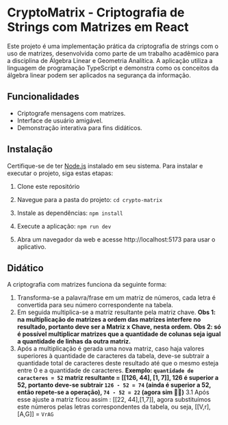 # CryptoMatrix - Criptografia de Strings com Matrizes em React

Este projeto é uma implementação prática da criptografia de strings com o uso de matrizes, desenvolvida como parte de um trabalho acadêmico para a disciplina de Álgebra Linear e Geometria Analítica. A aplicação utiliza a linguagem de programação TypeScript e demonstra como os conceitos da álgebra linear podem ser aplicados na segurança da informação.

## Funcionalidades

- Criptografe mensagens com matrizes.
- Interface de usuário amigável.
- Demonstração interativa para fins didáticos.

## Instalação

Certifique-se de ter [Node.js](https://nodejs.org/) instalado em seu sistema. Para instalar e executar o projeto, siga estas etapas:

1. Clone este repositório

2. Navegue para a pasta do projeto:
   `cd crypto-matrix`

3. Instale as dependências:
   `npm install`

4. Execute a aplicação:
   `npm run dev`

5. Abra um navegador da web e acesse http://localhost:5173 para usar o aplicativo.

## Didático

A criptografia com matrizes funciona da seguinte forma:

1.  Transforma-se a palavra/frase em um matriz de números, cada letra é convertida para seu número correspondente na tabela.
2.  Em seguida multiplica-se a matriz resultante pela matriz chave.
    **Obs 1: na multiplicação de matrizes a ordem das matrizes interfere no resultado, portanto deve ser a Matriz x Chave, nesta ordem.**
    **Obs 2: só é possível multiplicar matrizes que a quantidade de colunas seja igual a quantidade de linhas da outra matriz.**
3.  Após a multiplicação é gerada uma nova matriz, caso haja valores superiores à quantidade de caracteres da tabela, deve-se subtrair a quantidade total de caracteres deste resultado até que o mesmo esteja entre 0 e a quantidade de caracteres.
    **Exemplo: `quantidade de caracteres = 52` matriz resultante = [[126, 44], [1, 7]], 126 é superior a 52, portanto deve-se subtrair `126 - 52 = 74` (ainda é superior a 52, então repete-se a operação), `74 - 52 = 22` (agora sim 👍🏻)**
    3.1 Após esse ajuste a matriz ficou assim : [[22, 44],[1,7]], agora substituímos este números pelas letras correspondentes da tabela, ou seja, [[V,r],[A,G]] = `VrAG`
